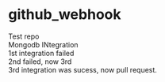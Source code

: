 # github_webhook

Test repo<br>
Mongodb INtegration<br>
1st integration failed<br>
2nd failed, now 3rd<br>
3rd integration was sucess, now pull request.
